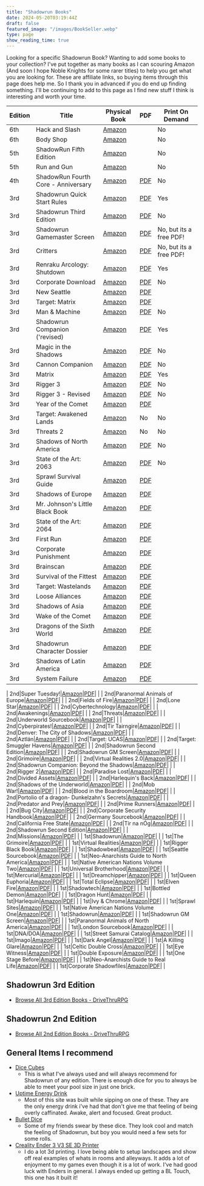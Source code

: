 ```yaml
---
title: "Shadowrun Books"
date: 2024-05-20T03:19:44Z
draft: false
featured_image: "/images/BookSeller.webp"
type: page
show_reading_time: true
---
```


Looking for a specific Shadowrun Book? Wanting to add some books to your collection? I've put together as many books as I can scouring Amazon (And soon I hope Noble Knights for some rarer titles) to help you get what you are looking for. These are affiliate links, so buying items through this page does help me. So I thank you in advanced if you do end up finding something. I'll be continuing to add to this page as I find new stuff I think is interesting and worth your time.


| Edition        | Title           |     Physical Book |     PDF         | Print On Demand  |
|----------------|-----------------|-------------------|-----------------|------------------|
| 6th            |  Hack and Slash |  [Amazon](https://amzn.to/3wQgwvS)  | | No |
| 6th|Body Shop|[Amazon](https://amzn.to/44PgFMK)||No|
| 5th|ShadowRun Fifth Edition|[Amazon](https://amzn.to/4dOLNjK)||No|
| 5th|Run and Gun|[Amazon](https://amzn.to/3wRnqRx)||No|
| 4th|ShadowRun Fourth Core - Anniversary|[Amazon](https://amzn.to/4bFaBsg)|[PDF](https://legacy.drivethrurpg.com/product/60553/Shadowrun-4th-Ed-20th-Anniversary-Core-Rulebook?term=shadowrun+4th+ann)|No|
| 3rd|Shadowrun Quick Start Rules|[Amazon](https://amzn.to/3QU9rRU)|[PDF](https://legacy.drivethrurpg.com/product/1868/Shadowrun-Quick-Start-Rules-Third-Edition?src=affiliate135005&affiliate_id=135005)| Yes |
| 3rd|Shadowrun Third Edition|[Amazon](https://amzn.to/3WFuueI)|[PDF](https://legacy.drivethrurpg.com/product/1893/Shadowrun-Third-Edition?src=affiliate135005&affiliate_id=135005)| No |
| 3rd|Shadowrun Gamemaster Screen|[Amazon](https://amzn.to/3wIPOp6)|[PDF](https://legacy.drivethrurpg.com/product/1880/Shadowrun-Gamemasters-Screen-SR3?src=affiliate135005&affiliate_id=135005)| No, but its a free PDF! |
| 3rd|Critters|[Amazon]()|[PDF](https://legacy.drivethrurpg.com/product/1879/Shadowrun-Critters?src=affiliate135005&affiliate_id=135005)| No, but its a free PDF!|
| 3rd|Renraku Arcology: Shutdown|[Amazon](https://amzn.to/3WS5Mb4)|[PDF](https://legacy.drivethrurpg.com/product/1870/Shadowrun-Renraku-Arcology-Shutdown?src=affiliate135005&affiliate_id=135005)| Yes |
| 3rd|Corporate Download|[Amazon](https://amzn.to/44R4Dm0)|[PDF](https://legacy.drivethrurpg.com/product/64083/Shadowrun-Corporate-Download?src=affiliate135005&affiliate_id=135005)| No |
| 3rd|New Seattle|[Amazon](https://amzn.to/3KwzOdf)|[PDF](https://legacy.drivethrurpg.com/product/1866/Shadowrun-New-Seattle?src=affiliate135005&affiliate_id=135005)| |
| 3rd|Target: Matrix|[Amazon](https://amzn.to/3wu01Wp)|[PDF]()| |
| 3rd|Man & Machine|[Amazon](https://amzn.to/4awBnm0)|[PDF](https://legacy.drivethrurpg.com/product/3514/Shadowrun-Man--Machine?src=affiliate135005&affiliate_id=135005)| No |
| 3rd|Shadowrun Companion ('revised)|[Amazon](https://amzn.to/3V9GBzj)|[PDF](https://legacy.drivethrurpg.com/product/3405/Shadowrun-Shadowrun-Companion?src=affiliate135005&affiliate_id=135005)| Yes |
| 3rd|Magic in the Shadows|[Amazon]()|[PDF](https://legacy.drivethrurpg.com/product/1881/Shadowrun-Magic-in-the-Shadows?src=affiliate135005&affiliate_id=135005)| No |
| 3rd|Cannon Companion|[Amazon](https://amzn.to/3K8PqTL)|[PDF](https://legacy.drivethrurpg.com/product/3028/Shadowrun-Cannon-Companion?src=affiliate135005&affiliate_id=135005)| No |
| 3rd|Matrix|[Amazon](https://amzn.to/4amN9z5)|[PDF](https://legacy.drivethrurpg.com/product/1869/Shadowrun-Matrix?src=affiliate135005&affiliate_id=135005)| Yes |
| 3rd|Rigger 3|[Amazon]()|[PDF](https://legacy.drivethrurpg.com/product/64113/Shadowrun-Rigger-3?src=affiliate135005&affiliate_id=135005)| No |
| 3rd|Rigger 3 - Revised|[Amazon](https://amzn.to/4bOnj8o)|[PDF](https://legacy.drivethrurpg.com/product/118467/Shadowrun-Rigger-3-Revised?src=affiliate135005&affiliate_id=135005)| No |
| 3rd|Year of the Comet|[Amazon](https://amzn.to/4bILUeC)|[PDF](https://legacy.drivethrurpg.com/product/3512/Shadowrun-Year-of-the-Comet?src=affiliate135005&affiliate_id=135005)| |
| 3rd|Target: Awakened Lands|[Amazon](https://amzn.to/4biTwEV)| No | No |
| 3rd|Threats 2|[Amazon](https://amzn.to/3UNvtHf)| No | No |
| 3rd|Shadows of North America|[Amazon](https://amzn.to/3UJgldS)|[PDF](https://legacy.drivethrurpg.com/product/3321/Shadowrun-Shadows-of-North-America?src=affiliate135005&affiliate_id=135005)| No |
| 3rd|State of the Art: 2063|[Amazon]()|[PDF](https://legacy.drivethrurpg.com/product/3223/Shadowrun-State-of-the-Art-2063?src=affiliate135005&affiliate_id=135005)| No |
| 3rd|Sprawl Survival Guide|[Amazon]()|[PDF](?src=affiliate135005&affiliate_id=135005)| |
| 3rd|Shadows of Europe|[Amazon]()|[PDF](?src=affiliate135005&affiliate_id=135005)| |
| 3rd|Mr. Johnson's Little Black Book|[Amazon]()|[PDF](?src=affiliate135005&affiliate_id=135005)| |
| 3rd|State of the Art: 2064|[Amazon]()|[PDF](?src=affiliate135005&affiliate_id=135005)| |
| 3rd|First Run|[Amazon]()|[PDF](?src=affiliate135005&affiliate_id=135005)| |
| 3rd|Corporate Punishment|[Amazon]()|[PDF](?src=affiliate135005&affiliate_id=135005)| |
| 3rd|Brainscan|[Amazon]()|[PDF]()| |
| 3rd|Survival of the Fittest|[Amazon]()|[PDF](?src=affiliate135005&affiliate_id=135005)| |
| 3rd|Target: Wastelands|[Amazon]()|[PDF](?src=affiliate135005&affiliate_id=135005)| |
| 3rd|Loose Alliances|[Amazon]()|[PDF](?src=affiliate135005&affiliate_id=135005)| |
| 3rd|Shadows of Asia|[Amazon]()|[PDF](?src=affiliate135005&affiliate_id=135005)| |
| 3rd|Wake of the Comet|[Amazon]()|[PDF](?src=affiliate135005&affiliate_id=135005)| |
| 3rd|Dragons of the Sixth World|[Amazon]()|[PDF](?src=affiliate135005&affiliate_id=135005)| |
| 3rd|Shadowrun Character Dossier|[Amazon]()|[PDF](?src=affiliate135005&affiliate_id=135005)| |
| 3rd|Shadows of Latin America|[Amazon]()|[PDF](?src=affiliate135005&affiliate_id=135005)| |
| 3rd|System Failure|[Amazon]()|[PDF](?src=affiliate135005&affiliate_id=135005)| |




| 2nd|Super Tuesday!|[Amazon]()|[PDF]()| |
| 2nd|Paranormal Animals of Europe|[Amazon]()|[PDF]()| |
| 2nd|Fields of Fire|[Amazon]()|[PDF]()| |
| 2nd|Lone Star|[Amazon]()|[PDF]()| |
| 2nd|Cybertechnology|[Amazon]()|[PDF]()| |
| 2nd|Awakenings|[Amazon]()|[PDF]()| |
| 2nd|Threats|[Amazon]()|[PDF]()| |
| 2nd|Underworld Sourcebook|[Amazon]()|[PDF]()| |
| 2nd|Cyberpirates!|[Amazon]()|[PDF]()| |
| 2nd|Tir Tairngire|[Amazon]()|[PDF]()| |
| 2nd|Denver: The City of Shadows|[Amazon]()|[PDF]()| |
| 2nd|Aztlán|[Amazon]()|[PDF]()| |
| 2nd|Target: UCAS|[Amazon]()|[PDF]()| |
| 2nd|Target: Smuggler Havens|[Amazon](https://amzn.to/4dQZeiX)|[PDF]()| |
| 2nd|Shadowrun Second Edition|[Amazon](https://amzn.to/3WOnlc3)|[PDF]()| |
| 2nd|Shadowrun GM Screen|[Amazon]()|[PDF]()| |
| 2nd|Grimoire|[Amazon]()|[PDF]()| |
| 2nd|Virtual Realities 2.0|[Amazon](https://amzn.to/4anKTYh)|[PDF]()| |
| 2nd|Shadowrun Companion: Beyond the Shadows|[Amazon](https://amzn.to/4bqCCV3)|[PDF]()| |
| 2nd|Rigger 2|[Amazon](https://amzn.to/4e14IrE)|[PDF]()| |
| 2nd|Paradise Lost|[Amazon]()|[PDF]()| |
| 2nd|Divided Assets|[Amazon]()|[PDF]()| |
| 2nd|Harlequin's Back|[Amazon]()|[PDF]()| |
| 2nd|Shadows of the Underworld|[Amazon]()|[PDF]()| |
| 2nd|Mob War!|[Amazon]()|[PDF]()| |
| 2nd|Blood in the Boardroom|[Amazon]()|[PDF]()| |
| 2nd|Portolio of a dragon- Dunkelzahn's Secrets|[Amazon]()|[PDF]()| |
| 2nd|Predator and Prey|[Amazon]()|[PDF]()| |
| 2nd|Prime Runners|[Amazon]()|[PDF]()| |
| 2nd|Bug City|[Amazon]()|[PDF]()| |
| 2nd|Corporate Security Handbook|[Amazon]()|[PDF]()| |
| 2nd|Germany Sourcebook|[Amazon]()|[PDF]()| |
| 2nd|California Free State|[Amazon]()|[PDF]()| |
| 2nd|Tír na nÓg|[Amazon]()|[PDF]()| |
| 2nd|Shadowrun Second Edition|[Amazon](https://amzn.to/3WOnlc3)|[PDF]()| |
| 2nd|Missions|[Amazon]()|[PDF]()| |
| 1st|Shadowrun|[Amazon]()|[PDF]()| |
| 1st|The Grimoire|[Amazon]()|[PDF]()| |
| 1st|Virtual Realities|[Amazon](https://amzn.to/3QNzZo0)|[PDF]()| |
| 1st|Rigger Black Book|[Amazon]()|[PDF]()| |
| 1st|Shadowbeat|[Amazon]()|[PDF]()| |
| 1st|Seattle Sourcebook|[Amazon]()|[PDF]()| |
| 1st|Neo-Anarchists Guide to North America|[Amazon]()|[PDF]()| |
| 1st|Native American Nations Volume Two|[Amazon]()|[PDF]()| |
| 1st|Universal Brotherhood|[Amazon]()|[PDF]()| |
| 1st|Mercurial|[Amazon]()|[PDF]()| |
| 1st|Dreamchipper|[Amazon]()|[PDF]()| |
| 1st|Queen Euphoria|[Amazon]()|[PDF]()| |
| 1st|Total Eclipse|[Amazon]()|[PDF]()| |
| 1st|Elven Fire|[Amazon]()|[PDF]()| |
| 1st|Shadowtech|[Amazon]()|[PDF]()| |
| 1st|Bottled Demon|[Amazon]()|[PDF]()| |
| 1st|Dragon Hunt|[Amazon]()|[PDF]()| |
| 1st|Harlequin|[Amazon]()|[PDF]()| |
| 1st|Ivy & Chrome|[Amazon]()|[PDF]()| |
| 1st|Sprawl Sites|[Amazon]()|[PDF]()| |
| 1st|Native American Nations Volume One|[Amazon]()|[PDF]()| |
| 1st|Shadowrun|[Amazon]()|[PDF]()| |
| 1st|Shadowrun GM Screen|[Amazon]()|[PDF]()| |
| 1st|Paranormal Animals of North America|[Amazon]()|[PDF]()| |
| 1st|London Sourcebook|[Amazon]()|[PDF]()| |
| 1st|DNA/DOA|[Amazon]()|[PDF]()| |
| 1st|Street Samurai Catalog|[Amazon]()|[PDF]()| |
| 1st|Imago|[Amazon](https://amzn.to/3UQ7xD4)|[PDF]()| |
| 1st|Dark Angel|[Amazon]()|[PDF]()| |
| 1st|A Killing Glare|[Amazon]()|[PDF]()| |
| 1st|Celtic Double Cross|[Amazon]()|[PDF]()| |
| 1st|Eye Witness|[Amazon]()|[PDF]()| |
| 1st|Double Exposure|[Amazon]()|[PDF]()| |
| 1st|One Stage Before|[Amazon]()|[PDF]()| |
| 1st|Neo-Anarchists Guide to Real Life|[Amazon]()|[PDF]()| |
| 1st|Corporate Shadowfiles|[Amazon]()|[PDF]()| |

## Shadowrun 3rd Edition
 - [Browse All 3rd Edition Books - DriveThruRPG](https://legacy.drivethrurpg.com/browse/pub/2216/Catalyst-Game-Labs/subcategory/4328_6359/Shadowrun-3rd-Edition?src=affiliate135005&affiliate_id=135005)

## Shadowrun 2nd Edition
 - [Browse All 2nd Edition Books - DriveThruRPG](https://legacy.drivethrurpg.com/browse/pub/2216/Catalyst-Game-Labs/subcategory/4328_6360/Shadowrun-2nd-Edition?src=affiliate135005&affiliate_id=135005)


## General Items I recommend
 - [Dice Cubes](https://amzn.to/3WKnmO3)
   - This is what I've always used and will always recommend for Shadowrun of any edition. There is enough dice for you to always be able to meet your pool size in just one brick.
 - [Uptime Energy Drink](https://amzn.to/4dPrUZC)
   - Most of this site was built while sipping on one of these. They are the only energy drink i've had that don't give me that feeling of being overly caffinated. Awake, alert and focused. Great product.
 - [Bullet Dice](https://amzn.to/3UMmg1F)
   - Some of my friends swear by these dice. They look cool and match the feeling of Shadowrun, but boy you would need a few sets for some rolls. 
 - [Creality Ender 3 V3 SE 3D Printer](https://amzn.to/44QPb9v)
   - I do a lot 3d printing. I love being able to setup landscapes and show off real examples of whats in rooms and alleyways. It adds a lot of enjoyment to my games even though it is a lot of work. I've had good luck with Enders in general. I always ended up getting a BL Touch, this one has it built it!
